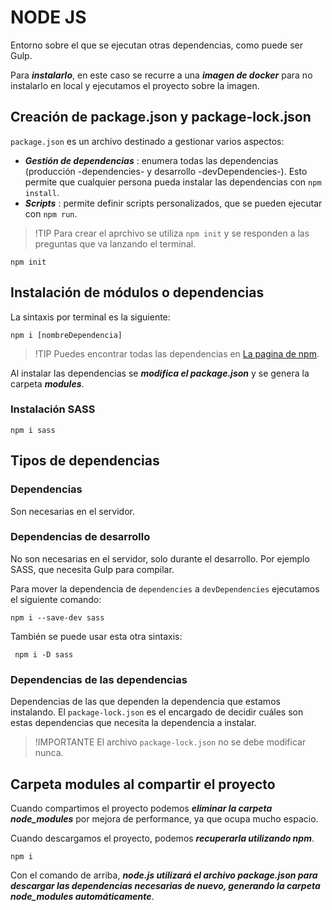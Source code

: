 # NODE JS

Entorno sobre el que se ejecutan otras dependencias, como puede ser Gulp.

Para ***instalarlo***, en este caso se recurre a una ***imagen de docker*** para no instalarlo en local y ejecutamos el proyecto sobre la imagen.

## Creación de package.json y package-lock.json

`package.json` es un archivo destinado a gestionar varios aspectos:

- **_Gestión de dependencias_** : enumera todas las dependencias (producción -dependencies- y desarrollo -devDependencies-). Esto permite que cualquier persona pueda instalar las dependencias con `npm install`.
- **_Scripts_** : permite definir scripts personalizados, que se pueden ejecutar con `npm run`.

> !TIP
> Para crear el aprchivo se utiliza `npm init` y se responden a las preguntas que va lanzando el terminal.

```
npm init
```

## Instalación de módulos o dependencias

La sintaxis por terminal es la siguiente:

```
npm i [nombreDependencia]
```

> !TIP
> Puedes encontrar todas las dependencias en [La pagina de npm](https://www.npmjs.com/).

Al instalar las dependencias se **_modifica el package.json_** y se genera la carpeta **_modules_**.

### Instalación SASS

```
npm i sass
```

## Tipos de dependencias

### Dependencias

Son necesarias en el servidor.

### Dependencias de desarrollo

No son necesarias en el servidor, solo durante el desarrollo.
Por ejemplo SASS, que necesita Gulp para compilar.

Para mover la dependencia de `dependencies` a `devDependencies` ejecutamos el siguiente comando:

```
npm i --save-dev sass
```

También se puede usar esta otra sintaxis:

```
 npm i -D sass
```

### Dependencias de las dependencias
Dependencias de las que dependen la dependencia que estamos instalando.
El `package-lock.json` es el encargado de decidir cuáles son estas dependencias que necesita la dependencia a instalar.

>!IMPORTANTE
>El archivo `package-lock.json` no se debe modificar nunca.

## Carpeta modules al compartir el proyecto
Cuando compartimos el proyecto podemos ***eliminar la carpeta node_modules*** por mejora de performance, ya que ocupa mucho espacio.

Cuando descargamos el proyecto, podemos ***recuperarla utilizando npm***.

```
npm i
```
Con el comando de arriba, ***node.js utilizará el archivo package.json para descargar las dependencias necesarias de nuevo, generando la carpeta node_modules automáticamente***.

